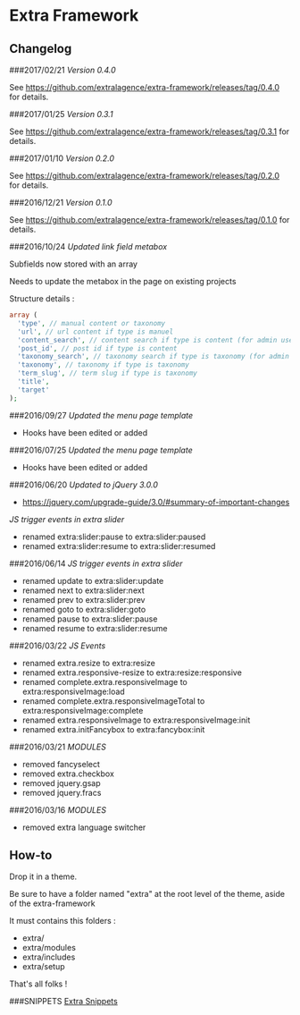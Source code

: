 # Extra Framework

## Changelog

###2017/02/21
*Version 0.4.0*

See https://github.com/extralagence/extra-framework/releases/tag/0.4.0 for details.

###2017/01/25
*Version 0.3.1*

See https://github.com/extralagence/extra-framework/releases/tag/0.3.1 for details.

###2017/01/10
*Version 0.2.0*

See https://github.com/extralagence/extra-framework/releases/tag/0.2.0 for details.

###2016/12/21
*Version 0.1.0*

See https://github.com/extralagence/extra-framework/releases/tag/0.1.0 for details.

###2016/10/24
*Updated link field metabox*

Subfields now stored with an array

Needs to update the metabox in the page on existing projects

Structure details :
```php
array (
  'type', // manual content or taxonomy
  'url', // url content if type is manuel
  'content_search', // content search if type is content (for admin use only)
  'post_id', // post id if type is content
  'taxonomy_search', // taxonomy search if type is taxonomy (for admin use only)
  'taxonomy', // taxonomy if type is taxonomy
  'term_slug', // term slug if type is taxonomy
  'title',
  'target'
);
```

###2016/09/27
*Updated the menu page template*
- Hooks have been edited or added

###2016/07/25
*Updated the menu page template*
- Hooks have been edited or added

###2016/06/20
*Updated to jQuery 3.0.0*
- https://jquery.com/upgrade-guide/3.0/#summary-of-important-changes


*JS trigger events in extra slider*
- renamed extra:slider:pause to extra:slider:paused
- renamed extra:slider:resume to extra:slider:resumed

###2016/06/14
*JS trigger events in extra slider*
- renamed update to extra:slider:update
- renamed next to extra:slider:next
- renamed prev to extra:slider:prev
- renamed goto to extra:slider:goto
- renamed pause to extra:slider:pause
- renamed resume to extra:slider:resume

###2016/03/22
*JS Events*
- renamed extra.resize to extra:resize
- renamed extra.responsive-resize to extra:resize:responsive
- renamed complete.extra.responsiveImage to extra:responsiveImage:load
- renamed complete.extra.responsiveImageTotal to extra:responsiveImage:complete
- renamed extra.responsiveImage to extra:responsiveImage:init
- renamed extra.initFancybox to extra:fancybox:init

###2016/03/21
*MODULES*
- removed fancyselect
- removed extra.checkbox
- removed jquery.gsap
- removed jquery.fracs

###2016/03/16
*MODULES*
- removed extra language switcher

## How-to

Drop it in a theme.

Be sure to have a folder named "extra" at the root level of the theme, aside of the extra-framework

It must contains this folders :

* extra/
* extra/modules
* extra/includes
* extra/setup

That's all folks !

###SNIPPETS
[Extra Snippets](https://github.com/extralagence/extra-framework/blob/master/snippets.md)
